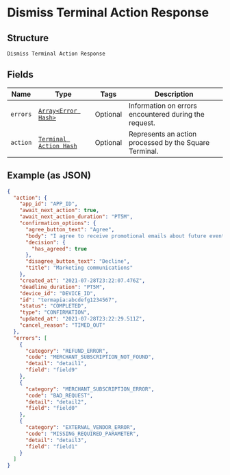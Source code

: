 
# Dismiss Terminal Action Response

## Structure

`Dismiss Terminal Action Response`

## Fields

| Name | Type | Tags | Description |
|  --- | --- | --- | --- |
| `errors` | [`Array<Error Hash>`](../../doc/models/error.md) | Optional | Information on errors encountered during the request. |
| `action` | [`Terminal Action Hash`](../../doc/models/terminal-action.md) | Optional | Represents an action processed by the Square Terminal. |

## Example (as JSON)

```json
{
  "action": {
    "app_id": "APP_ID",
    "await_next_action": true,
    "await_next_action_duration": "PT5M",
    "confirmation_options": {
      "agree_button_text": "Agree",
      "body": "I agree to receive promotional emails about future events and activities.",
      "decision": {
        "has_agreed": true
      },
      "disagree_button_text": "Decline",
      "title": "Marketing communications"
    },
    "created_at": "2021-07-28T23:22:07.476Z",
    "deadline_duration": "PT5M",
    "device_id": "DEVICE_ID",
    "id": "termapia:abcdefg1234567",
    "status": "COMPLETED",
    "type": "CONFIRMATION",
    "updated_at": "2021-07-28T23:22:29.511Z",
    "cancel_reason": "TIMED_OUT"
  },
  "errors": [
    {
      "category": "REFUND_ERROR",
      "code": "MERCHANT_SUBSCRIPTION_NOT_FOUND",
      "detail": "detail1",
      "field": "field9"
    },
    {
      "category": "MERCHANT_SUBSCRIPTION_ERROR",
      "code": "BAD_REQUEST",
      "detail": "detail2",
      "field": "field0"
    },
    {
      "category": "EXTERNAL_VENDOR_ERROR",
      "code": "MISSING_REQUIRED_PARAMETER",
      "detail": "detail3",
      "field": "field1"
    }
  ]
}
```

